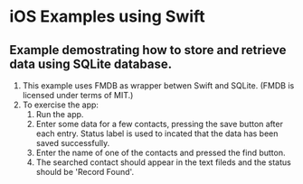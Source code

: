 # iOS Examples using Swift
## Example demostrating how to store and retrieve data using SQLite database.
1. This example uses FMDB as wrapper betwen Swift and SQLite. (FMDB is licensed under terms of MIT.)
2. To exercise the app:
    1. Run the app.
    2. Enter some data for a few contacts, pressing the save button after each entry. Status label is used to incated that the data has been saved successfully.
    3. Enter the name of one of the contacts and pressed the find button.
    4. The searched contact should appear in the text fileds and the status should be 'Record Found'.
    
